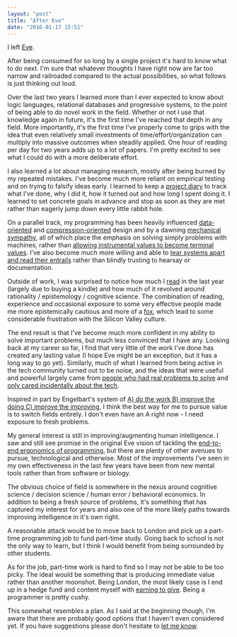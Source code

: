 ```yaml
---
layout: "post"
title: "After Eve"
date: "2016-01-17 15:51"
---
```


I left [Eve](http://witheve.com/).

After being consumed for so long by a single project it's hard to know what to do next. I'm sure that whatever thoughts I have right now are far too narrow and railroaded compared to the actual possibilities, so what follows is just thinking out loud.

Over the last two years I learned more than I ever expected to know about logic languages, relational databases and progressive systems, to the point of being able to do novel work in the field. Whether or not I use that knowledge again in future, it's the first time I've reached that depth in any field. More importantly, it's the first time I've properly come to grips with the idea that even relatively small investments of time/effort/organization can multiply into massive outcomes when steadily applied. One hour of reading per day for two years adds up to a lot of papers. I'm pretty excited to see what I could do with a more deliberate effort.

I also learned a lot about managing research, mostly after being burned by my repeated mistakes. I've become much more reliant on empirical testing and on trying to falsify ideas early. I learned to keep a [project diary](https://github.com/jamii/imp/blob/master/diary.md) to track what I've done, why I did it, how it turned out and how long I spent doing it. I learned to set concrete goals in advance and stop as soon as they are met rather than eagerly jump down every little rabbit hole.

On a parallel track, my programming has been heavily influenced [data-oriented](http://www.dataorienteddesign.com/dodmain/) and [compression-oriented](http://mollyrocket.com/casey/stream_0019.html) design and by a dawning [mechanical sympathy](https://groups.google.com/forum/#!forum/mechanical-sympathy), all of which place the emphasis on solving simply problems with machines, rather than [allowing instrumental values to become terminal values](http://scattered-thoughts.net/blog/2015/11/11/should-not/). I’ve also become much more willing and able to [tear systems apart and read their entrails](https://github.com/jamii/imp/blob/master/diary.md#layout) rather than blindly trusting to hearsay or documentation.

Outside of work, I was surprised to notice how much I [read](https://gist.github.com/jamii/285f0c825cf2c70fe68d) in the last year (largely due to buying a kindle) and how much of it revolved around rationality / epistemology / cognitive science. The combination of reading, experience and occasional exposure to some very effective people made me more epistemically cautious and more of a [fox](http://longnow.org/seminars/02007/jan/26/why-foxes-are-better-forecasters-than-hedgehogs/), which lead to some considerable frustration with the Silicon Valley culture.

The end result is that I've become much more confident in my ability to solve important problems, but much less convinced that I have any. Looking back at my career so far, I find that very little of the work I've done has created any lasting value (I hope Eve might be an exception, but it has a long way to go yet). Similarly, much of what I learned from being active in the tech community turned out to be noise, and the ideas that were useful and powerful largely came from [people who had real problems to solve](http://yosefk.com/blog/why-bad-scientific-code-beats-code-following-best-practices.html) and [only cared incidentally about the tech](http://prog21.dadgum.com/46.html).

Inspired in part by Engelbart's system of [A) do the work B) improve the doing C) improve the improving](http://www.almaden.ibm.com/coevolution/pdf/engelbart_paper.pdf), I think the best way for me to pursue value is to switch fields entirely. I don't even have an A right now - I need exposure to fresh problems.

My general interest is still in improving/augmenting human intelligence. I saw and still see promise in the original Eve vision of tackling the [end-to-end ergonomics of programming](https://drive.google.com/file/d/0Bxjbk6tMrOKQcXhKT1dIVkQ5ZVE/view), but there are plenty of other avenues to pursue, technological and otherwise. Most of the improvements I've seen in my own effectiveness in the last few years have been from new mental tools rather than from software or biology.

The obvious choice of field is somewhere in the nexus around cognitive science / decision science / human error / behavioral economics. In addition to being a fresh source of problems, it's something that has captured my interest for years and also one of the more likely paths towards improving intelligence in it's own right.

A reasonable attack would be to move back to London and pick up a part-time programming job to fund part-time study. Going back to school is not the only way to learn, but I think I would benefit from being surrounded by other students.

As for the job, part-time work is hard to find so I may not be able to be too picky. The ideal would be something that is producing immediate value rather than another moonshot. Being London, the most likely case is I end up in a hedge fund and content myself with [earning to give](https://80000hours.org/articles/earning-to-give/). Being a programmer is pretty cushy.

This somewhat resembles a plan. As I said at the beginning though, I'm aware that there are probably good options that I haven't even considered yet. If you have suggestions please don't hesitate to [let me know](mailto:jamie@scattered-thoughts.net).
